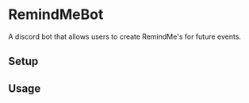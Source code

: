 # RemindMeBot
A discord bot that allows users to create RemindMe's for future events.
## Setup

## Usage
